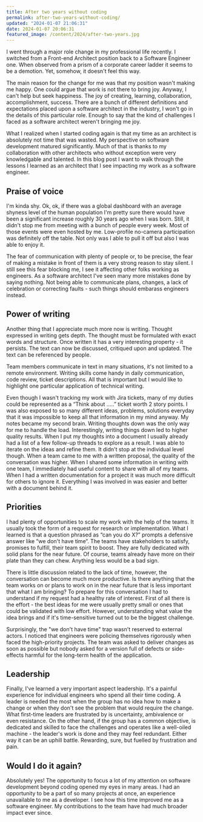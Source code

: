```yaml
---
title: After two years without coding
permalink: after-two-years-without-coding/
updated: "2024-01-07 21:06:31"
date: 2024-01-07 20:06:31
featured_image: /content/2024/after-two-years.jpg
---
```


I went through a major role change in my professional life recently. I switched from a Front-end Architect position
back to a Software Engineer one. When observed from a prism of a corporate career ladder it seems to be a demotion.
Yet, somehow, it doesn't feel this way.

<!-- more -->

The main reason for the change for me was that my position wasn't making me happy. One could argue that work is not there to bring joy. Anyway, I can't help but seek happiness. The joy of creating, learning, collaboration, accomplishment, success. There are a bunch of different definitions and expectations placed upon a software architect in the industry, I won't go in the details of this particular role. Enough to say that the kind of challenges I faced as a software architect weren't bringing me joy.

What I realized when I started coding again is that my time as an architect is absolutely not time that was wasted. My perspective on software development matured significantly. Much of that is thanks to my collaboration with other architects who without exception were very knowledgable and talented. In this blog post I want to walk through the lessons I learned as an architect that I see impacting my work as a software engineer.

## Praise of voice

I'm kinda shy. Ok, ok, if there was a global dashboard with an average shyness level of the human population I'm pretty sure there would have been a significant increase roughly 30 years ago when I was born. Still, it didn't stop me from meeting with a bunch of people every week. Most of those events were even hosted by me. Low-profile no-camera participation was definitely off the table. Not only was I able to pull it off but also I was able to enjoy it.

The fear of communication with plenty of people or, to be precise, the fear of making a mistake in front of them is a very strong reason to stay silent. I still see this fear blocking me, I see it affecting other folks working as engineers. As a software architect I've seen many more mistakes done by saying nothing. Not being able to communicate plans, changes, a lack of celebration or correcting faults - such things should embarass engineers instead.

## Power of writing

Another thing that I appreciate much more now is writing. Thought expressed in writing gets depth. The thought must be formulated with exact words and structure. Once written it has a very interesting property - it persists. The text can now be discussed, critiqued upon and updated. The text can be referenced by people.

Team members communicate in text in many situations, it's not limited to a remote environment. Writing skills come handy in daily communication, code review, ticket descriptions. All that is important but I would like to highlight one particular application of technical writing.

Even though I wasn't tracking my work with Jira tickets, many of my duties could be represented as a “Think about …..” ticket worth 2 story points. I was also exposed to so many different ideas, problems, solutions everyday that it was impossible to keep all that information in my mind anyway. My notes became my second brain. Writing thoughts down was the only way for me to handle the load. Interestingly, writing things down led to higher quality results. When I put my thoughts into a document I usually already had a list of a few follow-up threads to explore as a result. I was able to iterate on the ideas and refine them. It didn't stop at the individual level though. When a team came to me with a written proposal, the quality of the conversation was higher. When I shared some information in writing with one team, I immediately had useful content to share with all of my teams. When I had a written documentation for a project it was much more difficult for others to ignore it. Everything I was involved in was easier and better with a document behind it.

## Priorities

I had plenty of opportunities to scale my work with the help of the teams. It usually took the form of a request for research or implementation. What I learned is that a question phrased as “can you do X?” prompts a defensive answer like “we don't have time“. The teams have stakeholders to satisfy, promises to fulfill, their team spirit to boost. They are fully dedicated with solid plans for the near future. Of course, teams already have more on their plate than they can chew. Anything less would be a bad sign.

There is little discussion related to the lack of time, however, the conversation can become much more productive. Is there anything that the team works on or plans to work on in the near future that is less important that what I am bringing? To prepare for this conversation I had to understand if my request had a healthy rate of interest. First of all there is the effort - the best ideas for me were usually pretty small or ones that could be validated with low effort. However, understanding what value the idea brings and if it's time-sensitive turned out to be the biggest challenge.

Surprisingly, the "we don't have time" trap wasn't reserved to external actors. I noticed that engineers were policing themselves rigorously when faced the high-priority projects. The team was asked to deliver changes as soon as possible but nobody asked for a version full of defects or side-effects harmful for the long-term health of the application.

## Leadership

Finally, I've learned a very important aspect leadership. It's a painful experience for individual engineers who spend all their time coding. A leader is needed the most when the group has no idea how to make a change or when they don't see the problem that would require the change. What first-time leaders are frustrated by is uncertainty, ambivalence or even resistance. On the other hand, if the group has a common objective, is dedicated and skilled to face the challenges and operates like a well-oiled machine - the leader's work is done and they may feel redundant. Either way it can be an uphill battle. Rewarding, sure, but fuelled by frustration and pain.

## Would I do it again?

Absolutely yes! The opportunity to focus a lot of my attention on software development beyond coding opened my eyes in many areas. I had an opportunity to be a part of so many projects at once, an experience unavailable to me as a developer.
I see how this time improved me as a software engineer. My contributions to the team have had much broader impact ever since.
